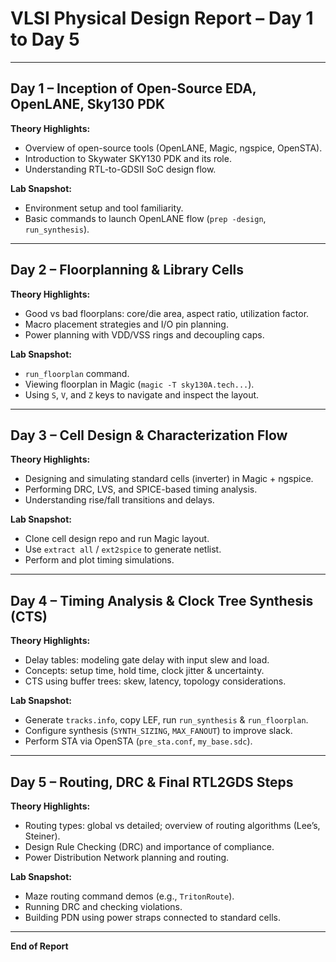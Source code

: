 # VLSI Physical Design Report – Day 1 to Day 5

---

## Day 1 – Inception of Open-Source EDA, OpenLANE, Sky130 PDK
**Theory Highlights:**
- Overview of open-source tools (OpenLANE, Magic, ngspice, OpenSTA).
- Introduction to Skywater SKY130 PDK and its role.
- Understanding RTL-to-GDSII SoC design flow.

**Lab Snapshot:**
- Environment setup and tool familiarity.
- Basic commands to launch OpenLANE flow (`prep -design`, `run_synthesis`).

---

## Day 2 – Floorplanning & Library Cells
**Theory Highlights:**
- Good vs bad floorplans: core/die area, aspect ratio, utilization factor.
- Macro placement strategies and I/O pin planning.
- Power planning with VDD/VSS rings and decoupling caps.

**Lab Snapshot:**
- `run_floorplan` command.
- Viewing floorplan in Magic (`magic -T sky130A.tech...`).
- Using `S`, `V`, and `Z` keys to navigate and inspect the layout.

---

## Day 3 – Cell Design & Characterization Flow
**Theory Highlights:**
- Designing and simulating standard cells (inverter) in Magic + ngspice.
- Performing DRC, LVS, and SPICE-based timing analysis.
- Understanding rise/fall transitions and delays.

**Lab Snapshot:**
- Clone cell design repo and run Magic layout.
- Use `extract all` / `ext2spice` to generate netlist.
- Perform and plot timing simulations.

---

## Day 4 – Timing Analysis & Clock Tree Synthesis (CTS)
**Theory Highlights:**
- Delay tables: modeling gate delay with input slew and load.
- Concepts: setup time, hold time, clock jitter & uncertainty.
- CTS using buffer trees: skew, latency, topology considerations.

**Lab Snapshot:**
- Generate `tracks.info`, copy LEF, run `run_synthesis` & `run_floorplan`.
- Configure synthesis (`SYNTH_SIZING`, `MAX_FANOUT`) to improve slack.
- Perform STA via OpenSTA (`pre_sta.conf`, `my_base.sdc`).

---

## Day 5 – Routing, DRC & Final RTL2GDS Steps
**Theory Highlights:**
- Routing types: global vs detailed; overview of routing algorithms (Lee’s, Steiner).
- Design Rule Checking (DRC) and importance of compliance.
- Power Distribution Network planning and routing.

**Lab Snapshot:**
- Maze routing command demos (e.g., `TritonRoute`).
- Running DRC and checking violations.
- Building PDN using power straps connected to standard cells.

---

**End of Report**
